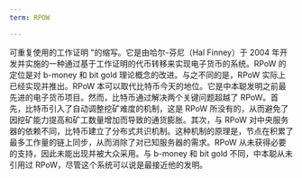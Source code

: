```yaml
---
term: RPOW

---
```

可重复使用的工作证明 "的缩写。它是由哈尔-芬尼（Hal Finney）于 2004 年开发并实施的一种通过基于工作证明的代币转移来实现电子货币的系统。RPoW 的定位是对 b-money 和 bit gold 理论概念的改进。与之不同的是，RPoW 实际上已经实现并推出。RPoW 本可以取代比特币今天的地位。它是中本聪发明之前最先进的电子货币项目。然而，比特币通过解决两个关键问题超越了 RPoW。首先，比特币引入了自动调整挖矿难度的机制，这是 RPoW 所没有的，从而避免了因挖矿能力提高和矿工数量增加而导致的通货膨胀。其次，与 RPoW 对中央服务器的依赖不同，比特币建立了分布式共识机制。这种机制的原理是，节点在积累了最多工作量的链上同步，从而消除了对已知服务器的需求。RPoW 从未获得必要的支持，因此未能出现并被大众采用。与 b-money 和 bit gold 不同，中本聪从未引用过 RPoW，尽管这个系统可以说是最接近他的发明。